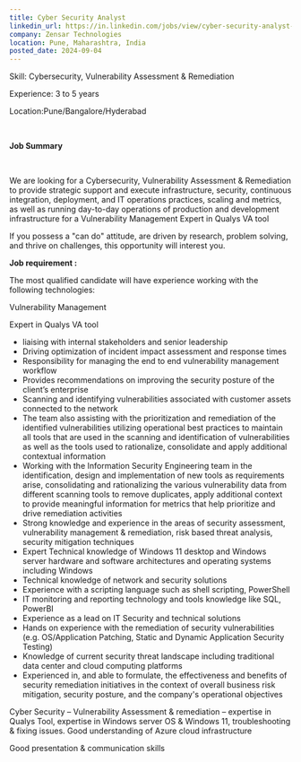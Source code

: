 ```yaml
---
title: Cyber Security Analyst
linkedin_url: https://in.linkedin.com/jobs/view/cyber-security-analyst-at-zensar-technologies-4015115560?position=10&pageNum=5&refId=R7Sq0DXDdHZl5OkVqOIlAQ%3D%3D&trackingId=a%2BlYXGZaG8MXvGtuoys6Pw%3D%3D
company: Zensar Technologies
location: Pune, Maharashtra, India
posted_date: 2024-09-04
---
```


<div class="description__text description__text--rich">
<section class="show-more-less-html" data-max-lines="5">
<div class="show-more-less-html__markup show-more-less-html__markup--clamp-after-5 relative overflow-hidden">
<p>Skill: Cybersecurity, Vulnerability Assessment &amp; Remediation</p><p>Experience: 3 to 5 years</p><p>Location:Pune/Bangalore/Hyderabad</p><p><br/></p><p><strong>Job Summary</strong></p><p><br/></p><p>We are looking for a Cybersecurity, Vulnerability Assessment &amp; Remediation to provide strategic support and execute infrastructure, security, continuous integration, deployment, and IT operations practices, scaling and metrics, as well as running day-to-day operations of production and development infrastructure for a Vulnerability Management Expert in Qualys VA tool</p><p>If you possess a "can do" attitude, are driven by research, problem solving, and thrive on challenges, this opportunity will interest you.</p><p> </p><p><strong>Job requirement :</strong></p><p> </p><p>The most qualified candidate will have experience working with the following technologies:</p><p>Vulnerability Management</p><p>Expert in Qualys VA tool</p><ul><li>liaising with internal stakeholders and senior leadership</li><li>Driving optimization of incident impact assessment and response times</li><li>Responsibility for managing the end to end vulnerability management workflow</li><li>Provides recommendations on improving the security posture of the client’s enterprise</li><li>Scanning and identifying vulnerabilities associated with customer assets connected to the network</li><li>The team also assisting with the prioritization and remediation of the identified vulnerabilities utilizing operational best practices to maintain all tools that are used in the scanning and identification of vulnerabilities as well as the tools used to rationalize, consolidate and apply additional contextual information</li><li>Working with the Information Security Engineering team in the identification, design and implementation of new tools as requirements arise, consolidating and rationalizing the various vulnerability data from different scanning tools to remove duplicates, apply additional context to provide meaningful information for metrics that help prioritize and drive remediation activities</li><li>Strong knowledge and experience in the areas of security assessment, vulnerability management &amp; remediation, risk based threat analysis, security mitigation techniques</li><li>Expert Technical knowledge of Windows 11 desktop and Windows server hardware and software architectures and operating systems including Windows</li><li>Technical knowledge of network and security solutions</li><li>Experience with a scripting language such as shell scripting, PowerShell</li><li>IT monitoring and reporting technology and tools knowledge like SQL, PowerBI</li><li>Experience as a lead on IT Security and technical solutions</li><li>Hands on experience with the remediation of security vulnerabilities (e.g. OS/Application Patching, Static and Dynamic Application Security Testing)</li><li>Knowledge of current security threat landscape including traditional data center and cloud computing platforms</li><li>Experienced in, and able to formulate, the effectiveness and benefits of security remediation initiatives in the context of overall business risk mitigation, security posture, and the company's operational objectives</li></ul><p>Cyber Security – Vulnerability Assessment &amp; remediation – expertise in Qualys Tool, expertise in Windows server OS &amp; Windows 11, troubleshooting &amp; fixing issues. Good understanding of Azure cloud infrastructure</p><p>Good presentation &amp; communication skills</p>
</div>


<!-- --> </section>
</div>